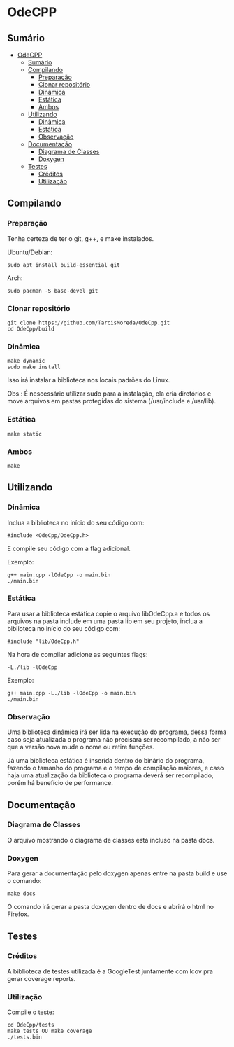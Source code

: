 # OdeCPP
## Sumário
- [OdeCPP](#odecpp)
	- [Sumário](#sumário)
	- [Compilando](#compilando)
		- [Preparação](#preparação)
		- [Clonar repositório](#clonar-repositório)
		- [Dinâmica](#dinâmica)
		- [Estática](#estática)
		- [Ambos](#ambos)
	- [Utilizando](#utilizando)
		- [Dinâmica](#dinâmica-1)
		- [Estática](#estática-1)
		- [Observação](#observação)
	- [Documentação](#documentação)
		- [Diagrama de Classes](#diagrama-de-classes)
		- [Doxygen](#doxygen)
	- [Testes](#testes)
		- [Créditos](#créditos)
		- [Utilização](#utilização)

## Compilando
### Preparação
Tenha certeza de ter o git, g++, e make instalados.

Ubuntu/Debian:
```
sudo apt install build-essential git
```
Arch:
```
sudo pacman -S base-devel git
```

### Clonar repositório
```
git clone https://github.com/TarcisMoreda/OdeCpp.git
cd OdeCpp/build
```
### Dinâmica
```
make dynamic
sudo make install
```
Isso irá instalar a biblioteca nos locais padrões do Linux.

Obs.: É nescessário utilizar sudo para a instalação, ela cria diretórios e move arquivos em pastas protegidas do sistema (/usr/include e /usr/lib).

### Estática
```
make static
```
### Ambos
```
make
```

## Utilizando
### Dinâmica
Inclua a biblioteca no início do seu código com:
```
#include <OdeCpp/OdeCpp.h>
```
E compile seu código com a flag adicional.

Exemplo:
```
g++ main.cpp -lOdeCpp -o main.bin
./main.bin
```

### Estática
Para usar a biblioteca estática copie o arquivo libOdeCpp.a e todos os arquivos na pasta include em uma pasta lib em seu projeto, inclua a biblioteca no início do seu código com:
```
#include "lib/OdeCpp.h"
```

Na hora de compilar adicione as seguintes flags:
```
-L./lib -lOdeCpp
```
Exemplo:
```
g++ main.cpp -L./lib -lOdeCpp -o main.bin
./main.bin
```

### Observação
Uma biblioteca dinâmica irá ser lida na execução do programa, dessa forma caso seja atualizada o programa não precisará ser recompilado, a não ser que a versão nova mude o nome ou retire funções.

Já uma biblioteca estática é inserida dentro do binário do programa, fazendo o tamanho do programa e o tempo de compilação maiores, e caso haja uma atualização da biblioteca o programa deverá ser recompilado, porém há benefício de performance.

## Documentação
### Diagrama de Classes
O arquivo mostrando o diagrama de classes está incluso na pasta docs.

### Doxygen
Para gerar a documentação pelo doxygen apenas entre na pasta build e use o comando:
```
make docs
```
O comando irá gerar a pasta doxygen dentro de docs e abrirá o html no Firefox.

## Testes
### Créditos
A biblioteca de testes utilizada é a GoogleTest juntamente com lcov pra gerar coverage reports. 

### Utilização
Compile o teste:
```
cd OdeCpp/tests
make tests OU make coverage
./tests.bin
```